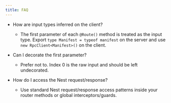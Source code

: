 ```yaml
---
title: FAQ
---
```


- How are input types inferred on the client?
  - The first parameter of each `@Route()` method is treated as the input type. Export `type Manifest = typeof manifest` on the server and use `new RpcClient<Manifest>()` on the client.

- Can I decorate the first parameter?
  - Prefer not to. Index 0 is the raw input and should be left undecorated.

- How do I access the Nest request/response?
  - Use standard Nest request/response access patterns inside your router methods or global interceptors/guards.


